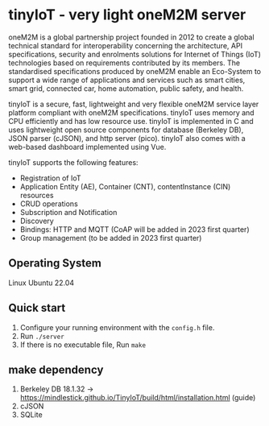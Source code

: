 # tinyIoT - very light oneM2M server

oneM2M is a global partnership project founded in 2012 to create a global technical standard for interoperability concerning the architecture, API specifications, security and enrolments solutions for Internet of Things (IoT) technologies based on requirements contributed by its members. The standardised specifications produced by oneM2M enable an Eco-System to support a wide range of applications and services such as smart cities, smart grid, connected car, home automation, public safety, and health.

tinyIoT is a secure, fast, lightweight and very flexible oneM2M service layer platform compliant with oneM2M specifications. tinyIoT uses memory and CPU efficiently and has low resource use. tinyIoT is implemented in C and uses lightweight open source components for database (Berkeley DB), JSON parser (cJSON), and http server (pico). tinyIoT also comes with a web-based dashboard implemented using Vue. 

tinyIoT supports the following features: 

- Registration of IoT 
- Application Entity (AE), Container (CNT), contentInstance (CIN) resources
- CRUD operations
- Subscription and Notification
- Discovery
- Bindings: HTTP and MQTT (CoAP will be added in 2023 first quarter)
- Group management (to be added in 2023 first quarter)

## Operating System

Linux Ubuntu 22.04

## Quick start

1. Configure your running environment with the `config.h` file.
2. Run `./server`
3. If there is no executable file, Run `make`

## make dependency

1. Berkeley DB 18.1.32 → https://mindlestick.github.io/TinyIoT/build/html/installation.html (guide)
2. cJSON
3. SQLite
